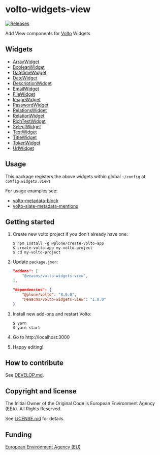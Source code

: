 # volto-widgets-view

[![Releases](https://img.shields.io/github/v/release/eea/volto-widgets-view)](https://github.com/eea/volto-widgets-view/releases)

Add View components for [Volto](https://github.com/plone/volto#volto) Widgets

## Widgets

* [ArrayWidget](src/components/theme/Widgets/ArrayWidget.jsx)
* [BooleanWidget](src/components/theme/Widgets/BooleanWidget.jsx)
* [DatetimeWidget](src/components/theme/Widgets/DatetimeWidget.jsx)
* [DateWidget](src/components/theme/Widgets/DateWidget.jsx)
* [DescriptionWidget](src/components/theme/Widgets/DescriptionWidget.jsx)
* [EmailWidget](src/components/theme/Widgets/EmailWidget.jsx)
* [FileWidget](src/components/theme/Widgets/FileWidget.jsx)
* [ImageWidget](src/components/theme/Widgets/ImageWidget.jsx)
* [PasswordWidget](src/components/theme/Widgets/PasswordWidget.jsx)
* [RelationsWidget](src/components/theme/Widgets/RelationsWidget.jsx)
* [RelationWidget](src/components/theme/Widgets/RelationWidget.jsx)
* [RichTextWidget](src/components/theme/Widgets/RichTextWidget.jsx)
* [SelectWidget](src/components/theme/Widgets/SelectWidget.jsx)
* [TextWidget](src/components/theme/Widgets/TextWidget.jsx)
* [TitleWidget](src/components/theme/Widgets/TitleWidget.jsx)
* [TokenWidget](src/components/theme/Widgets/TokenWidget.jsx)
* [UrlWidget](src/components/theme/Widgets/UrlWidget.jsx)

## Usage

This package registers the above widgets within global `~/config` at `config.widgets.views`

For usage examples see:

* [volto-metadata-block](https://github.com/eea/volto-metadata-block)
* [volto-slate-metadata-mentions](https://github.com/eea/volto-slate-metadata-mentions)

## Getting started

1. Create new volto project if you don't already have one:
    ```
    $ npm install -g @plone/create-volto-app
    $ create-volto-app my-volto-project
    $ cd my-volto-project
    ```

1. Update `package.json`:
    ``` JSON
    "addons": [
        "@eeacms/volto-widgets-view",
    ],

    "dependencies": {
        "@plone/volto": "8.0.0",
        "@eeacms/volto-widgets-view": "1.0.0"
    }
    ```

1. Install new add-ons and restart Volto:
    ```
    $ yarn
    $ yarn start
    ```

1. Go to http://localhost:3000

1. Happy editing!


## How to contribute

See [DEVELOP.md](DEVELOP.md).


## Copyright and license

The Initial Owner of the Original Code is European Environment Agency (EEA).
All Rights Reserved.

See [LICENSE.md](LICENSE.md) for details.

## Funding

[European Environment Agency (EU)](http://eea.europa.eu)
